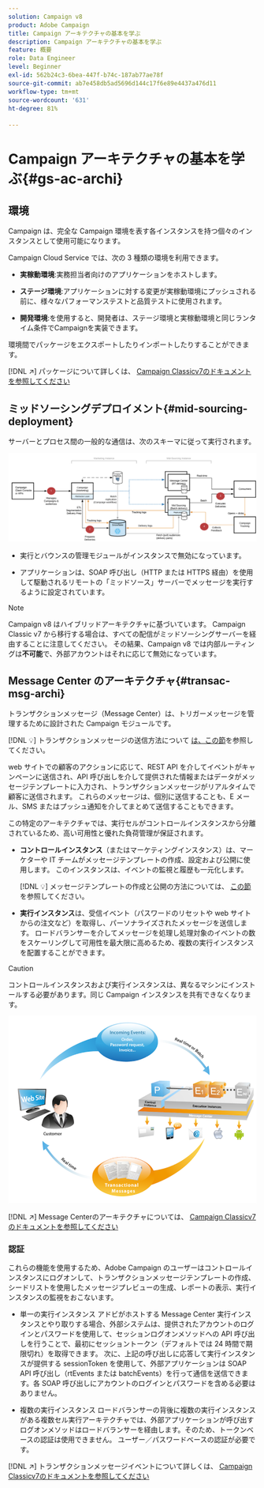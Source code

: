 ```yaml
---
solution: Campaign v8
product: Adobe Campaign
title: Campaign アーキテクチャの基本を学ぶ
description: Campaign アーキテクチャの基本を学ぶ
feature: 概要
role: Data Engineer
level: Beginner
exl-id: 562b24c3-6bea-447f-b74c-187ab77ae78f
source-git-commit: ab7e458db5ad5696d144c17f6e89e4437a476d11
workflow-type: tm+mt
source-wordcount: '631'
ht-degree: 81%

---
```


# Campaign アーキテクチャの基本を学ぶ{#gs-ac-archi}

## 環境

Campaign は、完全な Campaign 環境を表す各インスタンスを持つ個々のインスタンスとして使用可能になります。

Campaign Cloud Service では、次の 3 種類の環境を利用できます。

* **実稼動環境**:実務担当者向けのアプリケーションをホストします。

* **ステージ環境**:アプリケーションに対する変更が実稼動環境にプッシュされる前に、様々なパフォーマンステストと品質テストに使用されます。

* **開発環境**:を使用すると、開発者は、ステージ環境と実稼動環境と同じランタイム条件でCampaignを実装できます。

環境間でパッケージをエクスポートしたりインポートしたりすることができます。

[!DNL :arrow_upper_right:] パッケージについて詳しくは、 [Campaign Classicv7のドキュメントを参照してください](https://experienceleague.adobe.com/docs/campaign-classic/using/getting-started/administration-basics/working-with-data-packages.html)

## ミッドソーシングデプロイメント{#mid-sourcing-deployment}

サーバーとプロセス間の一般的な通信は、次のスキーマに従って実行されます。

![](assets/architecture.png)

* 実行とバウンスの管理モジュールがインスタンスで無効になっています。

* アプリケーションは、SOAP 呼び出し（HTTP または HTTPS 経由）を使用して駆動されるリモートの「ミッドソース」サーバーでメッセージを実行するように設定されています。

>[!NOTE]
>
> Campaign v8 はハイブリッドアーキテクチャに基づいています。 Campaign Classic v7 から移行する場合は、すべての配信がミッドソーシングサーバーを経由することに注意してください。
> その結果、Campaign v8 では内部ルーティングは&#x200B;**不可能**&#x200B;で、外部アカウントはそれに応じて無効になっています。

## Message Center のアーキテクチャ{#transac-msg-archi}

トランザクションメッセージ（Message Center）は、トリガーメッセージを管理するために設計された Campaign モジュールです。

[!DNL :bulb:] トランザクションメッセージの送信方法について [は、この節](../send/transactional.md)を参照してください。

web サイトでの顧客のアクションに応じて、REST API を介してイベントがキャンペーンに送信され、API 呼び出しを介して提供された情報またはデータがメッセージテンプレートに入力され、トランザクションメッセージがリアルタイムで顧客に送信されます。 これらのメッセージは、個別に送信することも、E メール、SMS またはプッシュ通知を介してまとめて送信することもできます。

この特定のアーキテクチャでは、実行セルがコントロールインスタンスから分離されているため、高い可用性と優れた負荷管理が保証されます。

* **コントロールインスタンス**（またはマーケティングインスタンス）は、マーケターや IT チームがメッセージテンプレートの作成、設定および公開に使用します。 このインスタンスは、イベントの監視と履歴も一元化します。

   [!DNL :bulb:] メッセージテンプレートの作成と公開の方法については、 [この節](../send/transactional.md)を参照してください。

* **実行インスタンス**&#x200B;は、受信イベント（パスワードのリセットや web サイトからの注文など）を取得し、パーソナライズされたメッセージを送信します。 ロードバランサーを介してメッセージを処理し処理対象のイベントの数をスケーリングして可用性を最大限に高めるため、複数の実行インスタンスを配置することができます。

>[!CAUTION]
>
>コントロールインスタンスおよび実行インスタンスは、異なるマシンにインストールする必要があります。同じ Campaign インスタンスを共有できなくなります。

![](assets/messagecenter_diagram.png)

[!DNL :arrow_upper_right:] Message Centerのアーキテクチャについては、 [Campaign Classicv7のドキュメントを参照してください](https://experienceleague.adobe.com/docs/campaign-classic/using/transactional-messaging/introduction/transactional-messaging-architecture.html?lang=ja#transactional-messaging)

### 認証

これらの機能を使用するため、Adobe Campaign のユーザーはコントロールインスタンスにログオンして、トランザクションメッセージテンプレートの作成、シードリストを使用したメッセージプレビューの生成、レポートの表示、実行インスタンスの監視をおこないます。

* 単一の実行インスタンス
アドビがホストする Message Center 実行インスタンスとやり取りする場合、外部システムは、提供されたアカウントのログインとパスワードを使用して、セッションログオンメソッドへの API 呼び出しを行うことで、最初にセッショントークン（デフォルトでは 24 時間で期限切れ）を取得できます。
次に、上記の呼び出しに応答して実行インスタンスが提供する sessionToken を使用して、外部アプリケーションは SOAP API 呼び出し（rtEvents または batchEvents）を行って通信を送信できます。各 SOAP 呼び出しにアカウントのログインとパスワードを含める必要はありません。

* 複数の実行インスタンス
ロードバランサーの背後に複数の実行インスタンスがある複数セル実行アーキテクチャでは、外部アプリケーションが呼び出すログオンメソッドはロードバランサーを経由します。そのため、トークンベースの認証は使用できません。 ユーザー／パスワードベースの認証が必要です。

[!DNL :arrow_upper_right:] トランザクションメッセージイベントについて詳しくは、 [Campaign Classicv7のドキュメントを参照してください](https://experienceleague.adobe.com/docs/campaign-classic/using/transactional-messaging/introduction/event-description.html?lang=en#about-transactional-messaging-datamodel)